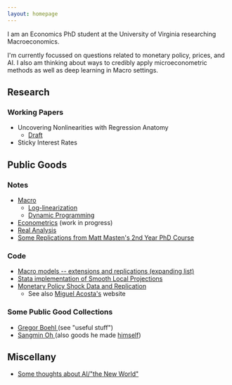 ```yaml
---
layout: homepage
---
```


I am an Economics PhD student at the University of Virginia researching Macroeconomics.

I'm currently focussed on questions related to monetary policy, prices, and AI. I also am thinking about ways to credibly apply microeconometric methods as well as deep learning in Macro settings. 


## Research 

### Working Papers

* Uncovering Nonlinearities with Regression Anatomy
  * [Draft](../assets/Uncovering_Draft.pdf)
* Sticky Interest Rates

## Public Goods 

### Notes&nbsp;  
* [Macro](../assets/Macro.pdf) 
  *  [Log-linearization](../assets/mslides/log-linearization.pdf)
  *  [Dynamic Programming](../assets/mslides/dynamic-programming.pdf)
* [Econometrics](../assets/Metrics.pdf) (work in progress)
* [Real Analysis](../assets/AnalysisNotes.pdf)
* [Some Replications from Matt Masten's 2nd Year PhD Course](https://github.com/paulbousquet/StataReplication)

### Code 
- [Macro models -- extensions and replications (expanding list)](https://github.com/paulbousquet/Macro-Models)
- [Stata implementation of Smooth Local Projections](https://github.com/paulbousquet/SmoothLP)
- [Monetary Policy Shock Data and Replication](https://github.com/paulbousquet/data)
  - See also [Miguel Acosta's]() website 

### Some Public Good Collections
- [ Gregor Boehl ](https://gregorboehl.com/) (see "useful stuff")
- [Sangmin Oh ](https://sangmino.github.io/resources/) (also goods he made [himself](https://sangmino.github.io/public_goods/))

## Miscellany
- [Some thoughts about AI/"the New World"](../assets/new_world.html)
